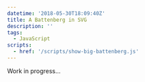 ```yaml
---
datetime: '2018-05-30T18:09:40Z'
title: A Battenberg in SVG
description: ''
tags:
  - JavaScript
scripts:
  - href: '/scripts/show-big-battenberg.js'
---
```

Work in progress...
